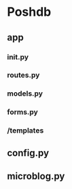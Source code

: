 # Poshdb

## app

### __init__.py

### routes.py

### models.py

### forms.py

### /templates

## config.py

## microblog.py
